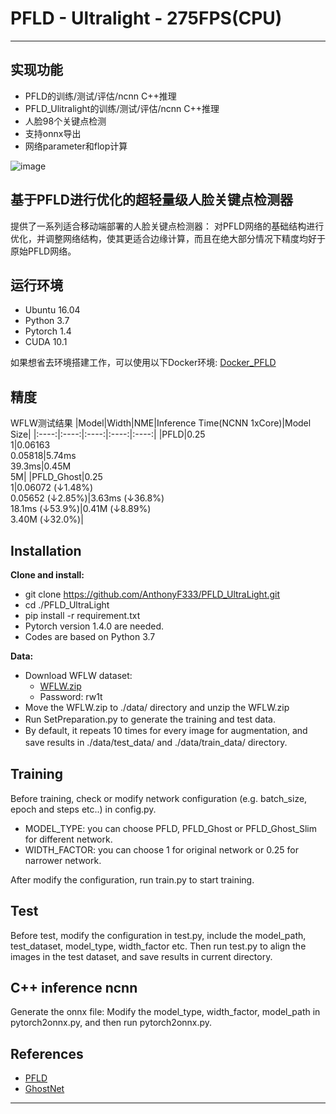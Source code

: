 
# PFLD - Ultralight - 275FPS(CPU)

------

## 实现功能
* PFLD的训练/测试/评估/ncnn C++推理
* PFLD_Ulitralight的训练/测试/评估/ncnn C++推理
* 人脸98个关键点检测
* 支持onnx导出
* 网络parameter和flop计算

![image](https://github.com/AnthonyF333/PFLD_UltraLight/blob/master/images/tim_align.gif)

## 基于PFLD进行优化的超轻量级人脸关键点检测器
提供了一系列适合移动端部署的人脸关键点检测器： 对PFLD网络的基础结构进行优化，并调整网络结构，使其更适合边缘计算，而且在绝大部分情况下精度均好于原始PFLD网络。

## 运行环境
* Ubuntu 16.04
* Python 3.7
* Pytorch 1.4
* CUDA 10.1

如果想省去环境搭建工作，可以使用以下Docker环境: [Docker_PFLD](https://hub.docker.com/r/tankrant/pfld_pytorch/tags)


## 精度
WFLW测试结果
|Model|Width|NME|Inference Time(NCNN 1xCore)|Model Size|
|:----:|:----:|:----:|:----:|:----:|
|PFLD|0.25<br>1|0.06163<br>0.05818|5.74ms<br>39.3ms|0.45M<br>5M|
|PFLD_Ghost|0.25<br>1|0.06072 (&darr;1.48%)<br>0.05652 (&darr;2.85%)|3.63ms (&darr;36.8%)<br>18.1ms   (&darr;53.9%)|0.41M (&darr;8.89%)<br>3.40M (&darr;32.0%)|

## Installation
**Clone and install:**
* git clone https://github.com/AnthonyF333/PFLD_UltraLight.git
* cd ./PFLD_UltraLight
* pip install -r requirement.txt
* Pytorch version 1.4.0 are needed.
* Codes are based on Python 3.7

**Data:**
* Download WFLW dataset: 
  * [WFLW.zip](https://pan.baidu.com/s/1WHSwQOqbf9QQWcoLgEQbng) 
  * Password: rw1t
* Move the WFLW.zip to ./data/ directory and unzip the WFLW.zip
* Run SetPreparation.py to generate the training and test data.
　　
* By default, it repeats 10 times for every image for augmentation, and save results in ./data/test_data/ and ./data/train_data/ directory.
　　
## Training
Before training, check or modify network configuration (e.g. batch_size, epoch and steps etc..) in config.py.
  * MODEL_TYPE: you can choose PFLD, PFLD_Ghost or PFLD_Ghost_Slim for different network.
  * WIDTH_FACTOR: you can choose 1 for original network or 0.25 for narrower network.

After modify the configuration, run train.py to start training.

## Test
Before test, modify the configuration in test.py, include the model_path, test_dataset, model_type, width_factor etc.
Then run test.py to align the images in the test dataset, and save results in current directory.

## C++ inference ncnn
Generate the onnx file: Modify the model_type, width_factor, model_path in pytorch2onnx.py, and then run pytorch2onnx.py.

## References
* [PFLD](https://github.com/polarisZhao/PFLD-pytorch)
* [GhostNet](https://github.com/huawei-noah/ghostnet)

------

